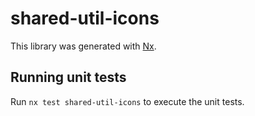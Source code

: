 # shared-util-icons

This library was generated with [Nx](https://nx.dev).

## Running unit tests

Run `nx test shared-util-icons` to execute the unit tests.
